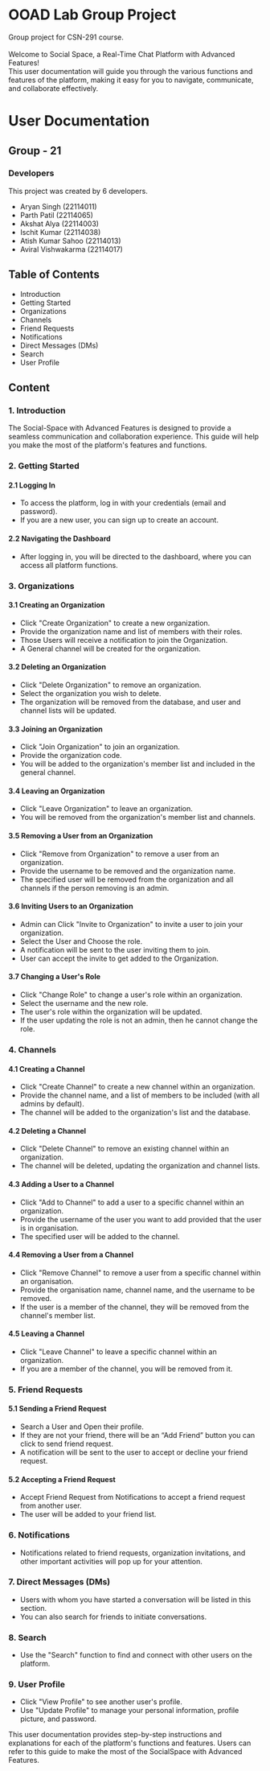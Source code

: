 # OOAD Lab Group Project
Group project for CSN-291 course.<br><br>
Welcome to Social Space, a Real-Time Chat Platform with Advanced Features!<br>
This user documentation will guide you through the various functions and features of the platform, making it easy for you to navigate, communicate, and collaborate effectively.

# User Documentation
## Group - 21
### Developers
This project was created by 6 developers.
- Aryan Singh (22114011)
- Parth Patil (22114065)
- Akshat Alya (22114003)
- Ischit Kumar (22114038)
- Atish Kumar Sahoo (22114013)
- Aviral Vishwakarma (22114017)

## Table of Contents
- Introduction
- Getting Started
- Organizations
- Channels
- Friend Requests
- Notifications
- Direct Messages (DMs)
- Search
- User Profile

## Content
### 1. Introduction
The Social-Space with Advanced Features is designed to provide a seamless communication and collaboration experience. This guide will help you make the most of the platform's features and functions.
### 2. Getting Started
#### 2.1 Logging In
- To access the platform, log in with your credentials (email and password).
- If you are a new user, you can sign up to create an account.
#### 2.2 Navigating the Dashboard
- After logging in, you will be directed to the dashboard, where you can access all platform functions.
### 3. Organizations
#### 3.1 Creating an Organization
- Click "Create Organization" to create a new organization.
- Provide the organization name and list of members with their roles.
- Those Users will receive a notification to join the Organization.
- A General channel will be created for the organization.
#### 3.2 Deleting an Organization
- Click "Delete Organization" to remove an organization.
- Select the organization you wish to delete.
- The organization will be removed from the database, and user and channel lists will be updated.
#### 3.3 Joining an Organization
- Click "Join Organization" to join an organization.
- Provide the organization code.
- You will be added to the organization's member list and included in the general channel.
#### 3.4 Leaving an Organization
- Click "Leave Organization" to leave an organization.
- You will be removed from the organization's member list and channels.
#### 3.5 Removing a User from an Organization
- Click "Remove from Organization" to remove a user from an organization.
- Provide the username to be removed and the organization name.
- The specified user will be removed from the organization and all channels if the person removing is an admin.
#### 3.6 Inviting Users to an Organization
- Admin can Click "Invite to Organization" to invite a user to join your organization.
- Select the User and Choose the role.
- A notification will be sent to the user inviting them to join.
- User can accept the invite to get added to the Organization.
#### 3.7 Changing a User's Role
- Click "Change Role" to change a user's role within an organization.
- Select the username and the new role.
- The user's role within the organization will be updated.
- If the user updating the role is not an admin, then he cannot change the role.
### 4. Channels
#### 4.1 Creating a Channel
- Click "Create Channel" to create a new channel within an organization.
- Provide the channel name, and a list of members to be included (with all admins by default).
- The channel will be added to the organization's list and the database.
#### 4.2 Deleting a Channel
- Click "Delete Channel" to remove an existing channel within an organization.
- The channel will be deleted, updating the organization and channel lists.
#### 4.3 Adding a User to a Channel
- Click "Add to Channel" to add a user to a specific channel within an organization.
- Provide the username of the user you want to add provided that the user is in organisation.
- The specified user will be added to the channel.
#### 4.4 Removing a User from a Channel
- Click "Remove Channel" to remove a user from a specific channel within an
organisation.
- Provide the organisation name, channel name, and the username to be removed.
- If the user is a member of the channel, they will be removed from the channel's
member list.
#### 4.5 Leaving a Channel
- Click "Leave Channel" to leave a specific channel within an organization.
- If you are a member of the channel, you will be removed from it.
### 5. Friend Requests
#### 5.1 Sending a Friend Request
- Search a User and Open their profile.
- If they are not your friend, there will be an “Add Friend” button you can click to send friend request.
- A notification will be sent to the user to accept or decline your friend request.
#### 5.2 Accepting a Friend Request
- Accept Friend Request from Notifications to accept a friend request from another user.
- The user will be added to your friend list.
### 6. Notifications
- Notifications related to friend requests, organization invitations, and other important activities will pop up for your attention.
### 7. Direct Messages (DMs)
- Users with whom you have started a conversation will be listed in this section.
- You can also search for friends to initiate conversations.
### 8. Search
- Use the "Search" function to find and connect with other users on the platform.
### 9. User Profile
- Click "View Profile" to see another user's profile.
- Use "Update Profile" to manage your personal information, profile picture, and password.

This user documentation provides step-by-step instructions and explanations for each of the platform's functions and features. Users can refer to this guide to make the most of the SocialSpace with Advanced Features.